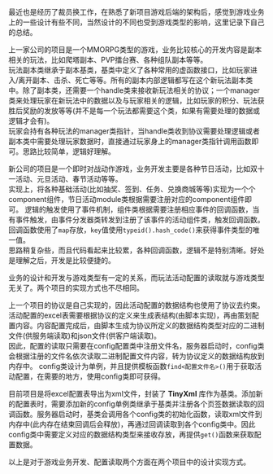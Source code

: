 最近也是经历了裁员换工作，在熟悉了新项目游戏后端的架构后，感觉到游戏业务上的一些设计有些不同，当然设计的不同也受到游戏类型的影响，这里记录下自己的总结。

上一家公司的项目是一个MMORPG类型的游戏，业务比较核心的开发内容是副本相关的玩法，比如爬塔副本、PVP擂台赛、各种组队副本等等。  
玩法副本类继承于副本基类，基类中定义了各种常用的虚函数接口，比如玩家进入/离开副本、击杀、死亡等等。所有的副本内部逻辑都写在这个新玩法副本类中。除了副本类，还需要一个handle类来接收新玩法相关的协议；一个manager类来处理玩家在新玩法中的数据以及与玩家相关的逻辑，比如玩家的积分、玩法获胜后奖励的发放等等(并不是每一个玩法都需要这个类，如果有需要处理的数据或逻辑才会有)。  
玩家会持有各种玩法的manager类指针，当handle类收到协议需要处理逻辑或者副本类中需要处理玩家数据时，直接通过玩家身上的manager类指针调用函数即可。思路比较简单，逻辑好理解。

新公司的项目是一个即时对战动作游戏，业务开发主要是各种节日活动，比如双十一活动、元旦活动、春节活动等等。  
实现上，将各种基础活动(比如抽奖、签到、任务、兑换商城等等)实现为一个个component组件，节日活动module类根据需要注册对应的component组件即可。
逻辑的触发使用了事件机制，组件类根据需要注册相应事件的回调函数，当有事件触发，由事件分发器类转发到注册了该事件的活动组件类，触发回调函数。回调函数使用了`map`存放，`key`值使用`typeid().hash_code()`来获得事件类型的唯一值。  
思路稍复杂些，而且代码看起来比较累，各种回调函数，逻辑不是特别清晰。好处是理解之后，开发是比较便捷的。

业务的设计和开发与游戏类型有一定的关系，而玩法活动配置的读取就与游戏类型无关了。两个项目的实现方式也不尽相同。

上一个项目的协议是自己实现的，因此活动配置的数据结构也使用了协议去约束。活动配置的excel表需要根据协议的定义来生成表结构(由脚本实现)，再由策划配置内容。内容配置完成后，由脚本生成为协议所定义的数据结构类型对应的二进制文件(供服务端读取)和json文件(供客户端读取)。  
因此，配置的读取只需要在config配置类中注册文件名，服务器启动时，config类会根据注册的文件名依次读取二进制配置文件内容，转为协议定义的数据结构放到内存中。
config类设计为单例，并且提供模板函数`find<配置文件名>()`用于获取活动配置，在需要的地方，使用config类即可获得。

目前项目是将excel配置表导出为xml文件，封装了 **TinyXml** 库作为基类。添加新的配置表时，需要添加新的config单例类继承于基类并注册各个页签数据读取的回调函数。服务器启动时，基类会调用各个config类的初始化函数，读取xml文件到内存中(此内存在结束回调后会释放)，再通过回调读取到各个config类中。因此config类中需要定义对应的数据结构类型来接收存放，再提供`get()`函数来获取配置数据。

以上是对于游戏业务开发、配置读取两个方面在两个项目中的设计实现方式。